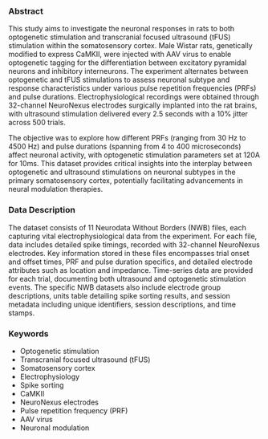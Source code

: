 ### Abstract

This study aims to investigate the neuronal responses in rats to both optogenetic stimulation and transcranial focused ultrasound (tFUS) stimulation within the somatosensory cortex. Male Wistar rats, genetically modified to express CaMKII, were injected with AAV virus to enable optogenetic tagging for the differentiation between excitatory pyramidal neurons and inhibitory interneurons. The experiment alternates between optogenetic and tFUS stimulations to assess neuronal subtype and response characteristics under various pulse repetition frequencies (PRFs) and pulse durations. Electrophysiological recordings were obtained through 32-channel NeuroNexus electrodes surgically implanted into the rat brains, with ultrasound stimulation delivered every 2.5 seconds with a 10% jitter across 500 trials.

The objective was to explore how different PRFs (ranging from 30 Hz to 4500 Hz) and pulse durations (spanning from 4 to 400 microseconds) affect neuronal activity, with optogenetic stimulation parameters set at 120A for 10ms. This dataset provides critical insights into the interplay between optogenetic and ultrasound stimulations on neuronal subtypes in the primary somatosensory cortex, potentially facilitating advancements in neural modulation therapies.

### Data Description

The dataset consists of 11 Neurodata Without Borders (NWB) files, each capturing vital electrophysiological data from the experiment. For each file, data includes detailed spike timings, recorded with 32-channel NeuroNexus electrodes. Key information stored in these files encompasses trial onset and offset times, PRF and pulse duration specifics, and detailed electrode attributes such as location and impedance. Time-series data are provided for each trial, documenting both ultrasound and optogenetic stimulation events. The specific NWB datasets also include electrode group descriptions, units table detailing spike sorting results, and session metadata including unique identifiers, session descriptions, and time stamps.

### Keywords

- Optogenetic stimulation
- Transcranial focused ultrasound (tFUS)
- Somatosensory cortex
- Electrophysiology
- Spike sorting
- CaMKII
- NeuroNexus electrodes
- Pulse repetition frequency (PRF)
- AAV virus
- Neuronal modulation
